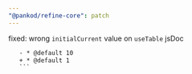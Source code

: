 ```yaml
---
"@pankod/refine-core": patch
---
```


fixed: wrong `initialCurrent` value on `useTable` jsDoc

````diff
   - * @default 10
   + * @default 1
   ```
````

